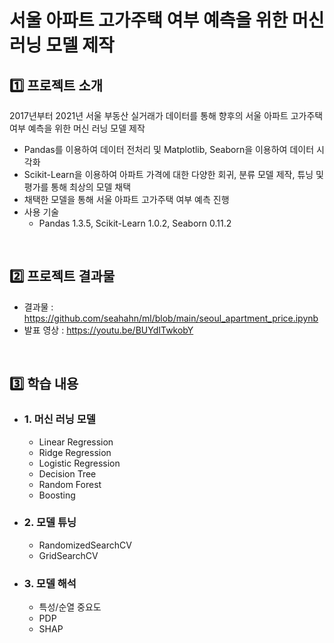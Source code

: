 # 서울 아파트 고가주택 여부 예측을 위한 머신 러닝 모델 제작

## :one: 프로젝트 소개

2017년부터 2021년 서울 부동산 실거래가 데이터를 통해 향후의 서울 아파트 고가주택 여부 예측을 위한 머신 러닝 모델 제작

- Pandas를 이용하여 데이터 전처리 및 Matplotlib, Seaborn을 이용하여 데이터 시각화
- Scikit-Learn을 이용하여 아파트 가격에 대한 다양한 회귀, 분류 모델 제작, 튜닝 및 평가를 통해 최상의 모델 채택
- 채택한 모델을 통해 서울 아파트 고가주택 여부 예측 진행
- 사용 기술
  - Pandas 1.3.5, Scikit-Learn 1.0.2, Seaborn 0.11.2

<br/>

## :two: 프로젝트 결과물

- 결과물 : https://github.com/seahahn/ml/blob/main/seoul_apartment_price.ipynb
- 발표 영상 : https://youtu.be/BUYdITwkobY

<br/>

## :three: 학습 내용

- ### 1. 머신 러닝 모델

  - Linear Regression
  - Ridge Regression
  - Logistic Regression
  - Decision Tree
  - Random Forest
  - Boosting

- ### 2. 모델 튜닝

  - RandomizedSearchCV
  - GridSearchCV

- ### 3. 모델 해석

  - 특성/순열 중요도
  - PDP
  - SHAP
